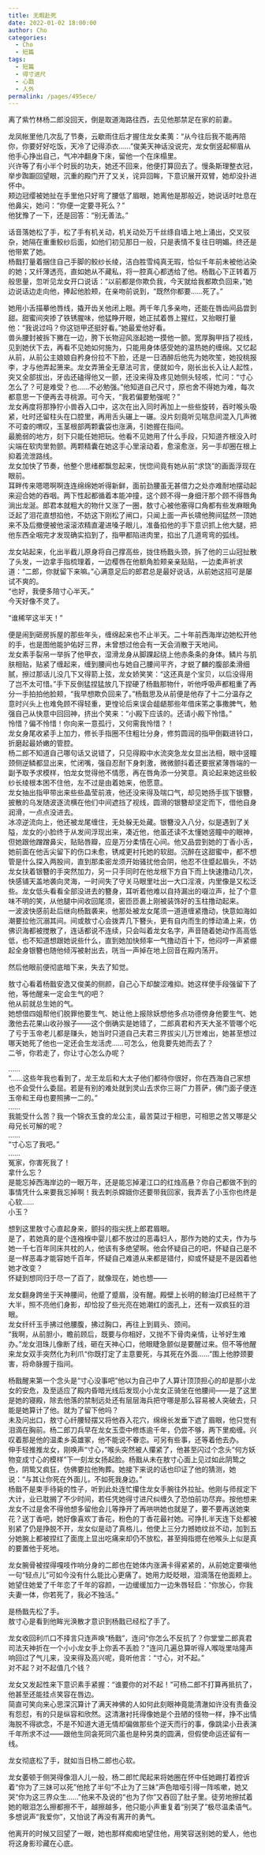 ```yaml
---
title: 无暇赴死
date: 2022-01-02 18:00:00
author: Cho
categories: 
  - Cho
  - 短篇
tags: 
  - 短篇
  - 得寸进尺
  - 心戬
  - 人外
permalink: /pages/495ece/
---
```


离了紫竹林杨二郎没回天，倒是取道海路往西，去见他那禁足在家的前妻。  
<!-- more -->
龙凤帐里他几次乱了节奏，云歇雨住后才握住龙女柔荑：“从今往后我不能再陪你，你要好好吃饭，天冷了记得添衣……”俊美天神话没说完，龙女倒竖起柳眉从他手心挣出自己，气冲冲翻身下床，留他一个在床榻里。  
兴许等了有小半个时辰的功夫，她还不回来，他便打算回去了。慢条斯理整衣冠，举步踟蹰回望眼，沉重的殿门开了又关，诧异回眸，下意识展开双臂，她却没扑进怀中。  
颊边冠缨被她扯在手里他只好弯了腰低了眉眼，她离他是那般近，她说话时吐息在他鼻尖，她问：“你便一定要寻死么？”  
他犹豫了一下，还是回答：“别无善法。”

话音落她松了手，松了手有机关动，机关动处万千丝绦自墙上地上涌出，交叉驳杂，她隔在重重鲛纱后面，如他们初见那日一般，只是表情不复往日明媚。终还是他带累了她。  
杨戬打量着捆住自己手脚的鲛纱长绫，洁白胜雪纯真无瑕，恰似千年前未被他沾染的她；又纤薄透亮，直如她从不藏私，将一腔真心都透给了他。杨戬心下正转着万般思量，忽听见龙女开口说话：“以前都是你欺负我，今天就给我都欺负回来，”她边说话边走向他，捧起他脸颊，在亲吻前说到，“既然你都要……死了。”

她用小舌描摹他唇线，撬开齿关他闭上眼。两千年几多亲吻，还能在唇齿间品尝到甜。甜蜜间突掺了铁锈腥味，他猛睁开眼，她正拭着唇上猩红，又抬眼打量他：“我说过吗？你这铠甲还挺好看。”她最爱他好看。  
兽头腰封被拆下撇在一边，胯下长物迎风涨起她一摸他一颤。宽厚胸甲挡了视线，见到她伏下去，再看不见她如何施为，只能用身体感受她的温热她的缠绵。又忆起从前，从前公主娘娘自矜身份拉不下脸，还是一日酒醉后他先为她吹笙，她投桃报李，才与他弄起箫来。龙女弄箫全无章法可言，便就如今，刚长出长入让人起性，突又全部拔出，牙齿还磕得他又一颤，还没来得及疼见她侧头轻咳，忙问：“寸心怎么了？可是难受？也……不必勉强。”他知道自己尺寸，原也舍不得她为难，每次都意思一下便再去寻桃源。可今天，“我若偏要勉强呢？”  
龙女再度将那狰狞小兽吞入口中，这次在出入同时再加上一些些旋转，吞时喉头吸紧，吐时还留柱头在口腔里，再用舌头碾上一碾。没片刻竟听见喘息间混入几声微不可查的喟叹，玉茎根部两颗囊袋也涨满，引她握在指间。  
最脆弱的地方，刻下只能任她把玩。他看不见她用了什么手段，只知道齐根没入时尖端在软肉里勃颤。两颗精囊在她这手心里滚动着，愈滚愈涨，另一手却圈在根上抑着流泄路线。  
龙女加快了节奏，他整个思绪都飘忽起来，恍惚间竟有她从前“求饶”的画面浮现在眼前。  
耳畔传来嗯嗯啊啊连连绵绵她听得新鲜，面前劲腰虽无甚借力之处亦难耐地摆动起来迎合她的吞咽。两下性起都循着本能冲撞，这个顾不得一身细汗那个顾不得唇角淌出龙涎。郎君本就粗大的物什又涨了一圈，敖寸心被他塞得口角都有些发麻眼角泛起了泪花直想掐他，不妨这下刚松了闸口，只闻上面一声长啸他胯间猛然一顶她来不及后撤便被他滚滚浓精直灌进嗓子眼儿，准备掐他的手下意识抓上他大腿，把他东西全咽完才发现确实掐到了，指甲都陷进肉里，掐出了几道弯弯的弧线。

龙女站起来，化出半截儿原身将自己撑高些，拢住杨戬头颈，拆了他的三山冠扯散了头发，一边拿手指梳理着，一边樱唇在他额角脸颊亲亲贴贴，一边柔声祈求道：“二郎，你就留下来嘛。”心满意足后的郎君总是最好说话，从前她这招可是屡试不爽的。  
“也好，我便多陪寸心半天。”  
今天好像不灵了。

“谁稀罕这半天！”

便是闹到砸房拆屋的那些年头，缠绵起来也不止半天。二十年前西海岸边她松开他的手，也是图他能护佑好三界，未曾想过他会有一天会消散于天地间。  
龙女素手裂帛一举拆了他甲衣，湿滑龙身从脚踝起绕上他赤条条的身体。鳞片与肌肤相贴，贴紧了缠起来，缠到腰间也与她自己腰间平齐，才蜕了麟的腹部柔滑细腻，擦过那话儿没几下又得箭上弦，龙女娇笑笑：“这还真是个宝贝，以后没得用了岂不太可惜。”手下反倒猛捏猛放几下捏硬了杨戬那物什，听他呼吸声都粗重了再分一手拍拍他脸颊，“我早想欺负回来了。”杨戬思及从前便是他存了十二分温存之意时兴头上也难免顾不得轻重，更惶论后来误会龃龉那些年借床笫之事撒脾气，勉强自己从快意中回回神，挤出个笑来：“小殿下应该的。还请小殿下怜惜。”  
怜惜？偏不怜惜！你向来一意孤行，又何需我怜惜？！  
龙女身尾收紧手上加力，修长手指圈不住粗壮分身，修剪圆润的指甲倒戳进铃口，折磨起最娇嫩的管腔。  
杨二郎不知道自己哪句话又说错了，只见得殿中水流突急龙女显出法相，眼中竖瞳颈侧逆鳞都显出来，忙闭嘴，强自忍耐下身刺激，微微颤抖着还要抿紧薄唇端的一副予取予求模样，怕龙女觉得他不情愿，再在唇角添一分笑意。真论起来她这些鲛纱长绫根本困不住他，左不过是由着她来，他愿意。  
龙女抽出指甲带出来些些晶莹前液，他还没来得及喘口气，却见她扬手拔下银簪，披散的乌发随波逐流横在他们中间遮挡了视线，圆滑的银簪却坚定而下，借他自身润滑，一点点没进去。  
冰凉逆流向上，他还被龙尾缠住，无处躲无处藏。银簪没入八分，似是遇到了关隘，龙女的小脸终于从发间浮现出来，凑近他，他虽还读不太懂她竖瞳中的眼神，但她跟他蹭蹭鼻尖，贴贴唇瓣，应是万分柔情在心间。他又品尝到她的丁香小舌，她前面在他舌尖留下的伤口未愈，锈咸更衬托她的软甜。沉醉在这甜蜜中，都不想管是什么探入两股间，直到那柔密龙须开始骚扰他会阴，他忍不住蹙起眉头，不妨龙女扶着银簪的手突然加力，另一只手同时在他龙根下方自下而上快速撸动几次，快感铺天盖地袭向灵海，一时间失了守关马眼里吐出一大口淫液，内里像是又松泛些。龙女低头看看全部没进去的簪身，耳听着他难以自持漏出的啜泣声，扯了个意味不明的笑，从他腿中间收回尾须，密匝匝裹上刚被装饰好的玉柱撸动起来。  
一波波快感前赴后继向杨戬袭来，他那处被龙女尾须一道道缠紧撸动，快意如海如潮要拉他沉溺其间。间或敖寸心会拨弄几下簪头，更有自内而生的悸动涌上来，仿佛识海都被搅散了，连话都说不连续，只会叫着龙女名字，声音随着她动作高高低低，也不知道想跟她说些什么，直到她加快频率一气撸动百十下，他闷哼一声紧绷起全身银簪也随他倾泻被射出去，咣当一声掉在地上回音在殿内荡开。

然后他眼前便彻底暗下来，失去了知觉。

敖寸心看着杨戬安逸又俊美的侧颜，自己心下却酸涩难抑。她这样使手段强留下了他，等他醒来一定会生气的吧？  
他从前就总生她的气。  
她想借四姐帮他们脱罪他要生气、她让他上报除妖想他多点功德傍身他要生气、她激他去花果山收孙猴子——这个倒确实是她错了，二郎真君和齐天大圣不管哪个吃了亏于玉帝老儿都是赚头，她当时只道自己夫君三界拔尖儿万世难出，她甚至想过哪天她死了他也一定还会生龙活虎……可怎么，他竟要先她而去了？  
二爷，你若走了，你让寸心怎么办呢？

……  
“……这些年我也看到了，龙王龙后和大太子他们都待你很好，你在西海自己家想也不会受什么委屈。若是有别的难处就到灵山去求你三哥广力菩萨，佛门面子便连玉帝和王母也要照拂一二的。”  
……  
我能受什么苦？我一个锦衣玉食的龙公主，最苦莫过于相思，可相思之苦又哪是父母兄长可解的呢？  
……  
“寸心忘了我吧。”  
……  
冤家，你害死我了！  
拿什么忘？  
是能忘掉西海岸边的一眼万年，还是能忘掉灌江口的红烛高悬？你自己都做不到的事情凭什么来要我忘掉啊！我去刺杀嫦娥你还要带我回家，我弄丢了小玉你也终是心软……  
小玉？

想到这里敖寸心直起身来，颤抖的指尖抚上郎君眉眼。  
是了，若她真的是个连襁褓中婴儿都不放过的恶毒妇人，那作为她的丈夫，作为与她一千七百年同床共枕的人，他该有多绝望啊。他会怀疑自己的吧，怀疑自己是不是一样恶毒才能容她千百年，怀疑自己难道从来都是错付，抑或怀疑是不是因着他她才改变？  
怀疑到想同归于尽一了百了，就像现在，她也想——

龙女翻身跨坐于天神腰间，他蹙了蹙眉，没有醒。殿壁上长明的鲸油灯已经熬干了大半，照不亮他们身影，却恰投了些光亮在她潮红的面孔上，还有一双疯狂的泪眼。  
龙女纤纤玉手拂过他腰腹，拂过胸口，再往上到肩头、颈间。  
“我啊，从前胆小，瞻前顾后，既要与你相好，又抛不下骨肉亲情，让爷好生难办。”龙女泪珠儿像断了线，砸在天神心口，他眼睫急颤似是要醒过来。但不等他醒来龙女双手突然化为利爪“你既打定了主意要死，与其死在外面……”围上他脖颈要害，将命脉握于指间。

杨戬醒来第一个念头是“寸心没事吧”他以为自己中了人算计顶顶担心的却是那小龙女的安危，及至适应了殿内昏暗光线后发现小小龙女正骑坐在他腰间——是了这里是她的寝殿，除去他落的禁制远处还有层层海兵把守哪是那么容易被人突破去，只能是她算计了他。就为了留下他吗？  
未及问出口，敖寸心纤腰轻摆又将他吞入花穴，绵绵长发垂下遮了眉眼，他只觉有泪滴在胸前。杨二郎刀兵早在龙女玉壶中修炼逾千年，仍尝不够，两下里痴缠。兴叹着那是他的温柔乡英雄冢，他不能说不眷恋。可另有些事，还等着他去办。  
伸手轻推推龙女，刚唤声“寸心，”喉头突然被人攥紧了，他甚至闪过个念头“何方妖物变成寸心的模样”下一刻龙女扬起脸。杨戬从未在敖寸心面上见过如此阴鸷之色，阴鸷又疯狂，仿佛要拉他殉葬。她接下来说的话也印证了他的猜测，她说：“与其让你死在外面儿，不如死我身边。”  
杨戬不是束手待毙的性子，听到此处连忙攥住龙女手腕往外拉扯。他刚与师叔定下大计，业已耽搁了不少时间，若任凭她得寸进尺纠缠久了恐怕前功尽弃。按他想来龙女不过是舍不得他想多留他会儿等挣开了再哄哄她也就是了，要不要再送她束花？送丁香吧，她好像喜欢丁香花，粉色的丁香花最衬她。可挣扎半天连下处都被别紧了仍是挣脱不开，龙女似是动了真格儿，他使上三分力撼她纹丝不动，加到五分她腕上都被捏红了面庞上显出吃痛来却仍不放松，甚至拇指摁在他喉头上似是真的要置他于死地。

龙女腕骨被捏得嘎吱作响分身的二郎也在她体内涨满卡得紧紧的，从前她定要嗔他一句“轻点儿”可如今没有什么能比心更痛了。她用力眨眨眼，泪滴落在他面颊上。  
她望住她爱了千年恋了千年的容颜，一边缓缓加力一边朱唇轻启：“你放心，你我夫妻一体，你若死了，我必不独活。”

是杨戬先松了手。  
敖寸心是看到他眸光涣散才意识到杨戬已经松了手了。

龙女收回利爪口不择言只连声唤“杨戬”，连问“你怎么不反抗了？你堂堂二郎真君司法天神折在一个小小龙女手上你丢不丢脸？”连问几遍总算听得人喉咙里咕隆声响回过了气儿来，没来得及高兴呢，竟听他言：“寸心，对不起。”  
对不起？对不起值几个钱？

龙女又发起性来下意识素手紧握：“谁要你的对不起！”可杨二郎不打算再抵抗了，他甚至还能挂点笑容在唇边。  
简直可笑向来心思深沉算计了满天神佛的人如何此刻眼神竟能清澈如许没有责备没有怨怼，有的只是纵容和欣然。这清澈衬托得像她是个丑陋的怪物一样，挣不出情海脱不得欲念，不是不知道大道无情却偏做那些个逆天而行的事，像跳梁小丑表演千年所求不过——跟他生同衾死同穴虽也是种另类的圆满，但假使命运还留有一线。

龙女彻底松了手，就如当日杨二郎也心软。

龙女萎顿于侧哭得像泪人儿一般，杨二郎忙爬起来将她圈在怀中任她踢打着控诉着“你为了三妹可以死”他抢了半句“不止为了三妹”声色暗哑引得一阵咳嗽，她又哭“你为这三界众生……”他来不及说的“也为了你”又吞回了肚子里。徒劳地擦拭着她的眼泪怎么擦都擦不干，越擦越多，他只能小声重复着“别哭了”极尽温柔语气。多想说声“我爱你”，又怕说了再没有离开的勇气。

他离开的时候又回望了一眼，她也那样痴痴地望住他，用笑容送别她的爱人，他也将这身影珍藏在心底。

